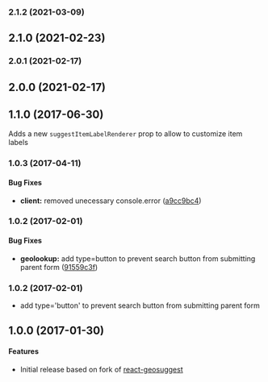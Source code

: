 ### 2.1.2 (2021-03-09)


## 2.1.0 (2021-02-23)


### 2.0.1 (2021-02-17)


## 2.0.0 (2021-02-17)


## 1.1.0 (2017-06-30)
Adds a new `suggestItemLabelRenderer` prop to allow to customize item labels

### 1.0.3 (2017-04-11)


#### Bug Fixes

* **client:** removed unecessary console.error ([a9cc9bc4](https://github.com/superdesk/react-geolookup/commit/a9cc9bc4648a82503945e8fdab246f6c9672c2b5))


### 1.0.2 (2017-02-01)


#### Bug Fixes

* **geolookup:** add type=button to prevent search button from submitting parent form ([91559c3f](https://github.com/superdesk/react-geolookup/commit/91559c3fc3589ea91eaf90dd406eaa4ba254b46c))


### 1.0.2 (2017-02-01)

* add type='button' to prevent search button from submitting parent form

## 1.0.0 (2017-01-30)

#### Features

* Initial release based on fork of [react-geosuggest](https://github.com/ubilabs/react-geosuggest/)
